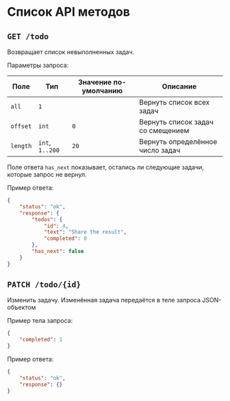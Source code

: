# Список API методов

## `GET /todo`

Возвращает список невыполненных задач.

Параметры запроса:

| Поле | Тип | Значение по-умолчанию | Описание |
|------|-----|-----------------------|----------|
| `all` | `1` | | Вернуть список всех задач |
| `offset` | `int` | `0` | Вернуть список задач со смещением |
| `length` | `int`, `1..200` | `20` | Вернуть определённое число задач |

Поле ответа `has_next` показывает, остались ли следующие задачи, которые запрос не вернул.

Пример ответа:

```json
{
	"status": "ok",
	"response": {
		"todos": {
			"id": 4,
			"text": "Share the result",
			"completed": 0
		},
		"has_next": false
	}
}
```

## `PATCH /todo/{id}`

Изменить задачу. Изменённая задача передаётся в теле запроса JSON-объектом

Пример тела запроса:

```json
{
	"completed": 1
}
```

Пример ответа:

```json
{
	"status": "ok",
	"response": {}
}
```
